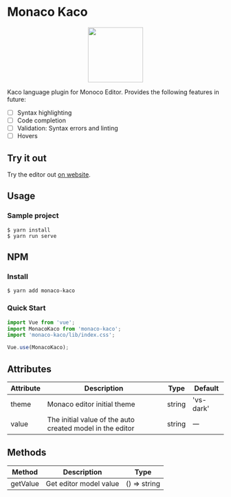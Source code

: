 # Monaco Kaco

<div align=center><img width="128" height="128" src="./kaco.png"/></div>

Kaco language plugin for Monoco Editor. Provides the following features in future:

- [ ] Syntax highlighting
- [ ] Code completion
- [ ] Validation: Syntax errors and linting
- [ ] Hovers

## Try it out

Try the editor out [on website](https://hfutsora.github.io/monaco-kaco/).

## Usage

### Sample project

```shell
$ yarn install
$ yarn run serve
```

## NPM

### Install

```shell
$ yarn add monaco-kaco
```

### Quick Start

```ts
import Vue from 'vue';
import MonacoKaco from 'monaco-kaco';
import 'monaco-kaco/lib/index.css';

Vue.use(MonacoKaco);
```

## Attributes

| Attribute | Description                                               | Type   | Default   |
| --------- | --------------------------------------------------------- | ------ | --------- |
| theme     | Monaco editor initial theme                               | string | 'vs-dark' |
| value     | The initial value of the auto created model in the editor | string |     一    |

## Methods

| Method   | Description            | Type         |
| -------- | ---------------------- | ------------ |
| getValue | Get editor model value | () => string |
